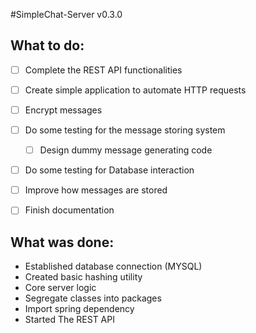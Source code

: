 #SimpleChat-Server v0.3.0


## **What to do:**

- [ ] Complete the REST API functionalities
- [ ] Create simple application to automate HTTP requests
- [ ] Encrypt messages
- [ ] Do some testing for the message storing system
  - [ ] Design dummy message generating code
- [ ] Do some testing for Database interaction
- [ ] Improve how messages are stored
- [ ] Finish documentation


## **What was done:**

* Established database connection (MYSQL)
* Created basic hashing utility
* Core server logic
* Segregate classes into packages
* Import spring dependency
* Started The REST API
